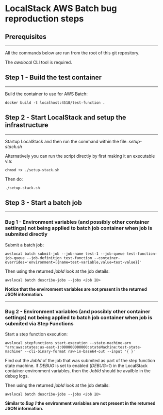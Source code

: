 # LocalStack AWS Batch bug reproduction steps

## Prerequisites

---

All the commands below are run from the root of this git repository.

The *awslocal* CLI tool is required.

## Step 1 - Build the test container

---

Build the container to use for AWS Batch:

```
docker build -t localhost:4510/test-function .
```

## Step 2 - Start LocalStack and setup the infrastructure

---

Startup LocalStack and then run the command within the file: *setup-stack.sh*

Alternatively you can run the script directly by first making it an executable via:

```
chmod +x ./setup-stack.sh 
```

Then do:

```
./setup-stack.sh
```

## Step 3 - Start a batch job

---

### Bug 1 - Environment variables (and possibly other container settings) not being applied to batch job container when job is submited directly

Submit a batch job:

```
awslocal batch submit-job --job-name test-1 --job-queue test-function-job-queue --job-definition test-function --container-overrides='environment=[{name=test-variable,value=test-value}]'
```

Then using the returned *jobId* look at the job details:

```
awslocal batch describe-jobs --jobs <Job ID>
```

**Notice that the environment variables are not present in the returned JSON information.**

---

### Bug 2 - Environment variables (and possibly other container settings) not being applied to batch job container when job is submited via Step Functions

Start a step function execution:

```
awslocal stepfunctions start-execution --state-machine-arn "arn:aws:states:us-east-1:000000000000:stateMachine:test-state-machine" --cli-binary-format raw-in-base64-out --input '{ }'
```

Find out the *JobId* of the job that was submited as part of the step function state machine. If *DEBUG* is set to enabled (*DEBUG=1*) in the LocalStack container environment variables, then the *JobId* should be availble in the debug logs.

Then using the returned *jobId* look at the job details:

```
awslocal batch describe-jobs --jobs <Job ID>
```

**Similar to *Bug 1* the environment variables are not present in the returned JSON information.**
